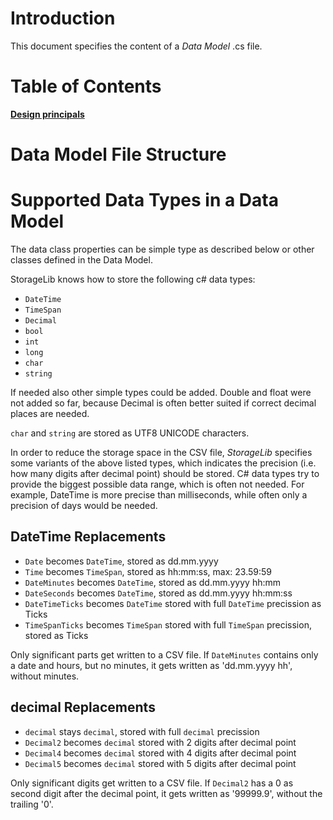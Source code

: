 # Introduction  
This document specifies the content of a *Data Model* .cs file.


# Table of Contents  
[**Design principals**](#design-principals)  

# Data Model File Structure

# Supported Data Types in a Data Model
The data class properties can be simple type as described below or other classes defined in the Data Model.

StorageLib knows how to store the following c# data types:
* `DateTime`
* `TimeSpan`
* `Decimal`
* `bool`
* `int`
* `long`
* `char`
* `string`

If needed also other simple types could be added. Double and float were not added so far, because Decimal is 
often better suited if correct decimal places are needed.

`char` and `string` are stored as UTF8 UNICODE characters.  

In order to reduce the storage space in the CSV file, *StorageLib* specifies some variants of the above listed 
types, which indicates the precision (i.e. how many digits after decimal point) should be stored. C# data types 
try to provide the biggest possible data range, which is often not needed. For example, DateTime is more precise 
than milliseconds, while often only a precision of days would be needed.

## DateTime Replacements
* `Date` becomes `DateTime`, stored as dd.mm.yyyy
* `Time` becomes `TimeSpan`, stored as hh:mm:ss, max: 23.59:59
* `DateMinutes` becomes `DateTime`, stored as dd.mm.yyyy hh:mm
* `DateSeconds` becomes `DateTime`, stored as dd.mm.yyyy hh:mm:ss
* `DateTimeTicks` becomes `DateTime` stored with full `DateTime` precission as Ticks
* `TimeSpanTicks` becomes `TimeSpan` stored with full `TimeSpan` precission, stored as Ticks

Only significant parts get written to a CSV file. If `DateMinutes` contains only a date and hours, but no 
minutes, it gets written as 'dd.mm.yyyy hh', without minutes.

## decimal Replacements
* `decimal` stays `decimal`, stored with full `decimal` precission
* `Decimal2` becomes `decimal` stored with 2 digits after decimal point
* `Decimal4` becomes `decimal` stored with 4 digits after decimal point
* `Decimal5` becomes `decimal` stored with 5 digits after decimal point

Only significant digits get written to a CSV file. If `Decimal2` has a 0 as second digit after the decimal point, 
it gets written as '99999.9', without the trailing '0'.



